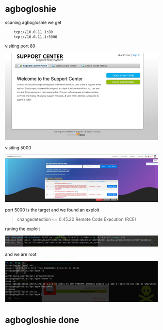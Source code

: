 # agbogloshie

scaning agbogloshie we get 

```
    tcp://10.0.11.1:80
    tcp://10.0.11.1:5000
```

visiting port 80

![](./images/port80.png)

visiting 5000

![](./images/2ndport.png)

port 5000 is the target and we found an exploit

> changedetection <= 0.45.20 Remote Code Execution (RCE)

runing the exploit

![](./images/exrun.png)

and we are root

![](./images/root.png)

# agbogloshie done